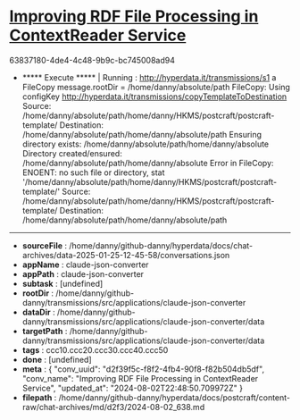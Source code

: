 # [Improving RDF File Processing in ContextReader Service](https://claude.ai/chat/d2f39f5c-f8f2-4fb4-90f8-f82b504db5df)

63837180-4de4-4c48-9b9c-bc745008ad94

+ ***** Execute *****
| Running : http://hyperdata.it/transmissions/s1 a FileCopy
message.rootDir = /home/danny/absolute/path
FileCopy: Using configKey http://hyperdata.it/transmissions/copyTemplateToDestination
Source: /home/danny/absolute/path/home/danny/HKMS/postcraft/postcraft-template/
Destination: /home/danny/absolute/path/home/danny/absolute/path
Ensuring directory exists: /home/danny/absolute/path/home/danny/absolute
Directory created/ensured: /home/danny/absolute/path/home/danny/absolute
Error in FileCopy: ENOENT: no such file or directory, stat '/home/danny/absolute/path/home/danny/HKMS/postcraft/postcraft-template/'
Source: /home/danny/absolute/path/home/danny/HKMS/postcraft/postcraft-template/
Destination: /home/danny/absolute/path/home/danny/absolute/path

---

* **sourceFile** : /home/danny/github-danny/hyperdata/docs/chat-archives/data-2025-01-25-12-45-58/conversations.json
* **appName** : claude-json-converter
* **appPath** : claude-json-converter
* **subtask** : [undefined]
* **rootDir** : /home/danny/github-danny/transmissions/src/applications/claude-json-converter
* **dataDir** : /home/danny/github-danny/transmissions/src/applications/claude-json-converter/data
* **targetPath** : /home/danny/github-danny/transmissions/src/applications/claude-json-converter/data
* **tags** : ccc10.ccc20.ccc30.ccc40.ccc50
* **done** : [undefined]
* **meta** : {
  "conv_uuid": "d2f39f5c-f8f2-4fb4-90f8-f82b504db5df",
  "conv_name": "Improving RDF File Processing in ContextReader Service",
  "updated_at": "2024-08-02T22:48:50.709972Z"
}
* **filepath** : /home/danny/github-danny/hyperdata/docs/postcraft/content-raw/chat-archives/md/d2f3/2024-08-02_638.md